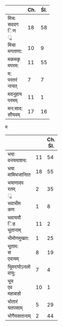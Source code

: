 |                         | Ch. | Śl. |
|-------------------------|-----|-----|
| मिच:<br>सवदग<br>िण<br>ु | 18  | 58  |
| मिचा<br>मगताणा:         | 10  | 9   |
| मकमकृ<br>मपरम:          | 11  | 55  |
| म:<br>परतरं<br>नायत्    | 7   | 7   |
| मदनुहाय<br>परमम्        | 11  | 1   |
| मन:साद:<br>सौयवम्       | 17  | 16  |

म

|                          |    | Ch.<br>Śl. |
|--------------------------|----|------------|
| भया<br>वनययाशय:          | 11 | 54         |
| भया<br>मामिभजानाित       | 18 | 55         |
| भयाणादप<br>रतम्<br>ु     | 2  | 35         |
| भवाभीम<br>कण             | 1  | 8          |
| भवाययौ<br>िह<br>भूतानाम् | 11 | 2          |
| भीमोणमुखत:               | 1  | 25         |
| भूताम:<br>स<br>एवायम्    | 8  | 19         |
| भूिमरापोऽनलो<br>वायु:    | 7  | 4          |
| भूय<br>एव<br>महाबाहो     | 10 | 1          |
| भोतारं<br>यतपसाम्        | 5  | 29         |
| भोगैयसतानाम्             | 2  | 44         |